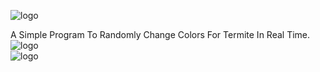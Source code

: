 ![logo](https://raw.githubusercontent.com/adi1090x/tRandomizer/master/demo/logo.png) <br />

A Simple Program To Randomly Change Colors For Termite In Real Time. <br />
![logo](https://raw.githubusercontent.com/adi1090x/tRandomizer/master/demo/demo_1.gif) <br />
![logo](https://raw.githubusercontent.com/adi1090x/tRandomizer/master/demo/demo_2.gif) <br />

